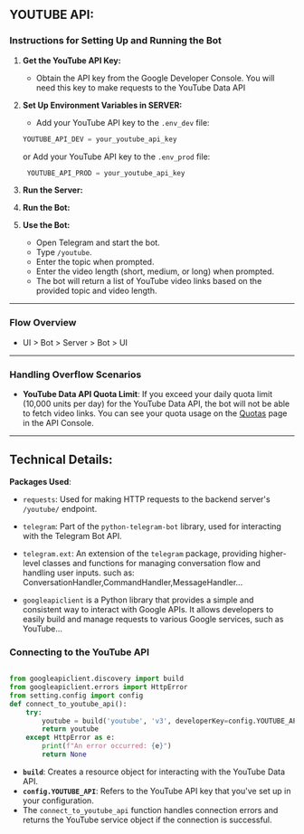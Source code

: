 ## YOUTUBE API:
### Instructions for Setting Up and Running the Bot
1.  **Get the YouTube API Key:**
	* Obtain the API key from the Google Developer Console. You will need this key to make requests to the YouTube Data API
2. **Set Up Environment Variables in SERVER:**
	*	Add your YouTube API key to the `.env_dev` file:
	```python
	YOUTUBE_API_DEV = your_youtube_api_key
	```
	or Add your YouTube API key to the `.env_prod` file:
	```python
	 YOUTUBE_API_PROD = your_youtube_api_key
	```
3.  **Run the Server:**
4.  **Run the Bot:**

5. **Use the Bot:**
	-   Open Telegram and start the bot.
	-   Type `/youtube`.
	-   Enter the topic when prompted.
	-   Enter the video length (short, medium, or long) when prompted.
	-   The bot will return a list of YouTube video links based on the provided topic and video length.
---
### Flow Overview
* UI > Bot > Server > Bot > UI
---
### Handling Overflow Scenarios

-   **YouTube Data API Quota Limit**: If you exceed your daily quota limit (10,000 units per day) for the YouTube Data API, the bot will not be able to fetch video links.
You can see your quota usage on the [Quotas](https://console.developers.google.com/iam-admin/quotas?pli=1&project=google.com:api-project-314373636293&folder=&organizationId=) page in the API Console.

---
## Technical Details:
**Packages Used**:

-   `requests`: Used for making HTTP requests to the backend server's `/youtube/` endpoint.

-   `telegram`: Part of the `python-telegram-bot` library, used for interacting with the Telegram Bot API.
-   `telegram.ext`: An extension of the `telegram` package, providing higher-level classes and functions for managing conversation flow and handling user inputs. such as: ConversationHandler,CommandHandler,MessageHandler...
- `googleapiclient` is a Python library that provides a simple and consistent way to interact with Google APIs. It allows developers to easily build and manage requests to various Google services, such as YouTube...
### Connecting to the YouTube API
```python

from googleapiclient.discovery import build
from googleapiclient.errors import HttpError
from setting.config import config
def connect_to_youtube_api():
    try:
        youtube = build('youtube', 'v3', developerKey=config.YOUTUBE_API)
        return youtube
    except HttpError as e:
        print(f"An error occurred: {e}")
        return None
```
-   **`build`**: Creates a resource object for interacting with the YouTube Data API.
-   **`config.YOUTUBE_API`**: Refers to the YouTube API key that you've set up in your configuration.
-   The `connect_to_youtube_api` function handles connection errors and returns the YouTube service object if the connection is successful.